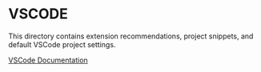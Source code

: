 # VSCODE

This directory contains extension recommendations, project snippets, and default VSCode project settings.

[VSCode Documentation](https://code.visualstudio.com/docs)

